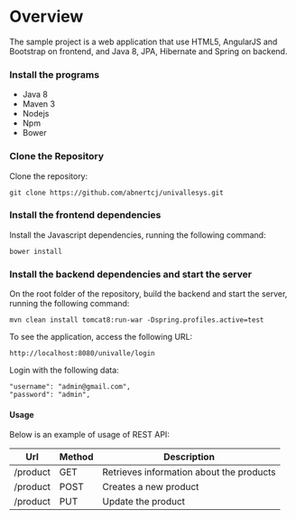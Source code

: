 # Overview #

The sample project is a web application that use HTML5, AngularJS and Bootstrap on frontend, and Java 8, JPA, Hibernate and Spring on backend.

### Install the programs ###

 - Java 8
 - Maven 3
 - Nodejs
 - Npm
 - Bower

### Clone the Repository ###

Clone the repository:

    git clone https://github.com/abnertcj/univallesys.git

### Install the frontend dependencies ###

Install the Javascript dependencies, running the following command:

    bower install

### Install the backend dependencies and start the server ###

On the root folder of the repository, build the backend and start the server, running the following command:

    mvn clean install tomcat8:run-war -Dspring.profiles.active=test

To see the application, access the following URL:

    http://localhost:8080/univalle/login

Login with the following data:

    "username": "admin@gmail.com",
    "password": "admin",

#### Usage ####

Below is an example of usage of REST API:

Url           |Method          | Description
--------------|------------- | -------------
/product|GET | Retrieves information about the products 
/product|POST| Creates a new product
/product|PUT | Update the product

